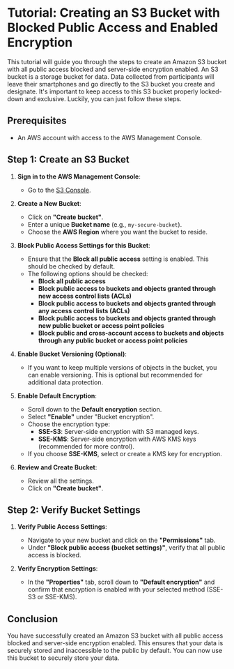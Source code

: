 # Tutorial: Creating an S3 Bucket with Blocked Public Access and Enabled Encryption

This tutorial will guide you through the steps to create an Amazon S3 bucket with all public access blocked and server-side encryption enabled. An S3 bucket is a storage bucket for data. Data collected from participants will leave their smartphones and go directly to the S3 bucket you create and designate. It's important to keep access to this S3 bucket properly locked-down and exclusive. Luckily, you can just follow these steps.

## Prerequisites
- An AWS account with access to the AWS Management Console.

## Step 1: Create an S3 Bucket

1. **Sign in to the AWS Management Console**:
    - Go to the [S3 Console](https://console.aws.amazon.com/s3/).

2. **Create a New Bucket**:
    - Click on **"Create bucket"**.
    - Enter a unique **Bucket name** (e.g., `my-secure-bucket`).
    - Choose the **AWS Region** where you want the bucket to reside.

3. **Block Public Access Settings for this Bucket**:
    - Ensure that the **Block all public access** setting is enabled. This should be checked by default.
    - The following options should be checked:
        - **Block all public access**
        - **Block public access to buckets and objects granted through new access control lists (ACLs)**
        - **Block public access to buckets and objects granted through any access control lists (ACLs)**
        - **Block public access to buckets and objects granted through new public bucket or access point policies**
        - **Block public and cross-account access to buckets and objects through any public bucket or access point policies**

4. **Enable Bucket Versioning (Optional)**:
    - If you want to keep multiple versions of objects in the bucket, you can enable versioning. This is optional but recommended for additional data protection.

5. **Enable Default Encryption**:
    - Scroll down to the **Default encryption** section.
    - Select **"Enable"** under "Bucket encryption".
    - Choose the encryption type:
        - **SSE-S3**: Server-side encryption with S3 managed keys.
        - **SSE-KMS**: Server-side encryption with AWS KMS keys (recommended for more control).
    - If you choose **SSE-KMS**, select or create a KMS key for encryption.

6. **Review and Create Bucket**:
    - Review all the settings.
    - Click on **"Create bucket"**.

## Step 2: Verify Bucket Settings

1. **Verify Public Access Settings**:
    - Navigate to your new bucket and click on the **"Permissions"** tab.
    - Under **"Block public access (bucket settings)"**, verify that all public access is blocked.

2. **Verify Encryption Settings**:
    - In the **"Properties"** tab, scroll down to **"Default encryption"** and confirm that encryption is enabled with your selected method (SSE-S3 or SSE-KMS).

## Conclusion

You have successfully created an Amazon S3 bucket with all public access blocked and server-side encryption enabled. This ensures that your data is securely stored and inaccessible to the public by default. You can now use this bucket to securely store your data.